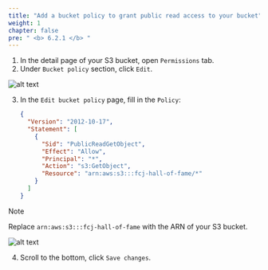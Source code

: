 ```yaml
---
title: "Add a bucket policy to grant public read access to your bucket"
weight: 1
chapter: false
pre: " <b> 6.2.1 </b> "
---
```


1. In the detail page of your S3 bucket, open `Permissions` tab.
2. Under `Bucket policy` section, click `Edit`.

![alt text](/images/workshop-3/s3-bucket--permisions--block-public-access.png)

3. In the `Edit bucket policy` page, fill in the `Policy`:

   ```json
   {
     "Version": "2012-10-17",
     "Statement": [
       {
         "Sid": "PublicReadGetObject",
         "Effect": "Allow",
         "Principal": "*",
         "Action": "s3:GetObject",
         "Resource": "arn:aws:s3:::fcj-hall-of-fame/*"
       }
     ]
   }
   ```

> [!NOTE]
> Replace `arn:aws:s3:::fcj-hall-of-fame` with the ARN of your S3 bucket.

![alt text](/images/workshop-3/s3-bucket--permisions--bucket-policy--grant-public-access.png)

4. Scroll to the bottom, click `Save changes`.

